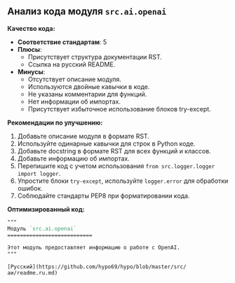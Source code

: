## Анализ кода модуля `src.ai.openai`

**Качество кода:**

- **Соответствие стандартам**: 5
- **Плюсы**:
    - Присутствует структура документации RST.
    - Ссылка на русский README.
- **Минусы**:
    - Отсутствует описание модуля.
    - Используются двойные кавычки в коде.
    - Не указаны комментарии для функций.
    - Нет информации об импортах.
    - Присутствует избыточное использование блоков try-except.

**Рекомендации по улучшению:**

1.  Добавьте описание модуля в формате RST.
2.  Используйте одинарные кавычки для строк в Python коде.
3.  Добавьте docstring в формате RST для всех функций и классов.
4.  Добавьте информацию об импортах.
5.  Перепишите код с учетом использования `from src.logger.logger import logger`.
6.  Упростите блоки `try-except`, используйте `logger.error` для обработки ошибок.
7.  Соблюдайте стандарты PEP8 при форматировании кода.

**Оптимизированный код:**

```rst
"""
Модуль `src.ai.openai`
===========================

Этот модуль предоставляет информацию о работе с OpenAI.
"""
```
```
[Русский](https://github.com/hypo69/hypo/blob/master/src/аи/readme.ru.md)
```